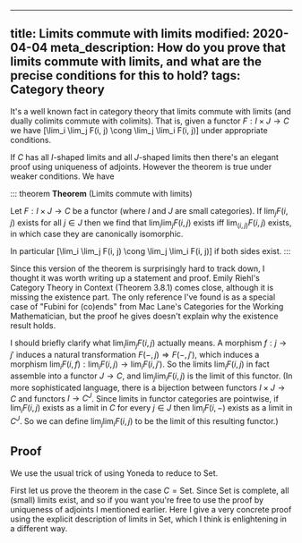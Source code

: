 ----
title: Limits commute with limits
modified: 2020-04-04
meta_description: How do you prove that limits commute with limits, and what are the precise conditions for this to hold?
tags: Category theory
----

It's a well known fact in category theory that limits commute with limits (and dually colimits commute with colimits). That is, given a functor $F : I \times J \to C$ we have
\[\lim_i \lim_j F(i, j) \cong \lim_j \lim_i F(i, j)\]
under appropriate conditions.

<!--more-->

If $C$ has all $I$-shaped limits and all $J$-shaped limits then there's an elegant proof using uniqueness of adjoints. However the theorem is true under weaker conditions. We have

::: theorem
**Theorem** (Limits commute with limits)

Let $F : I \times J \to C$ be a functor (where $I$ and $J$ are small categories). If $\lim_j F(i, j)$ exists for all $j \in J$ then we find that
$\lim_i \lim_j F(i, j)$ exists iff $\lim_{(i, j)} F(i, j)$ exists, in which case they are canonically isomorphic.

In particular
\[\lim_i \lim_j F(i, j) \cong \lim_j \lim_i F(i, j)\]
if both sides exist.
:::

Since this version of the theorem is surprisingly hard to track down, I thought it was worth writing up a statement and proof. Emily Riehl's Category Theory in Context (Theorem 3.8.1) comes close, although it is missing the existence part. The only reference I've found is as a special case of "Fubini for (co)ends" from Mac Lane's Categories for the Working Mathematician, but the proof he gives doesn't explain why the existence result holds.

I should briefly clarify what $\lim_i \lim_j F(i, j)$ actually means. A morphism $f : j \to j'$ induces a natural transformation $F({-}, j) \Rightarrow F({-}, j')$, which induces a morphism $\lim_i F(i, f) : \lim_i F(i, j) \to \lim_i F(i, j')$. So the limits $\lim_i F(i, j)$ in fact assemble into a functor $J \to C$, and $\lim_j \lim_i F(i, j)$ is the limit of this functor. (In more sophisticated language, there is a bijection between functors $I \times J \to C$ and functors $I \to C^J$. Since limits in functor categories are pointwise, if $\lim_i F(i, j)$ exists as a limit in $C$ for every $j \in J$ then $\lim_i F(i, {-})$ exists as a limit in $C^J$. So we can define $\lim_j \lim_i F(i, j)$ to be the limit of this resulting functor.)

## Proof

We use the usual trick of using Yoneda to reduce to $\text{Set}$.

First let us prove the theorem in the case $C = \text{Set}$. Since $\text{Set}$ is complete, all (small) limits exist, and so if you want you're free to use the proof by uniqueness of adjoints I mentioned earlier. Here I give a very concrete proof using the explicit description of limits in $\text{Set}$, which I think is enlightening in a different way.
